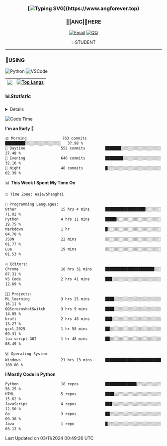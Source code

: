 <div align="center">


### [![Typing SVG](https://readme-typing-svg.herokuapp.com?size=25&duration=2500&color=8C43EA&vCenter=true&width=200&height=40&lines=%F0%9F%8C%B1ANGJustinl%F0%9F%8C%B1+!)](https://www.angforever.top)


### 🥛|**ANG**|🥛HERE



[![Email](https://img.shields.io/badge/Email-ANGJustin@mail.angforever.top-6A5ACD?style=flat-square&logoColor=fff)](mailto:ANGJustinl@163.com)
[![QQ](https://img.shields.io/badge/QQ-77139032-98FB98?style=flat-square&logoColor=fff)](https://qm.qq.com/cgi-bin/qm/qr?k=mcs-cON_aPNfc3hO8-H7lWJHDX-5nKr7&noverify=0)




✨STUDENT 

</div>

---

### 🎨USING

![Python](https://img.shields.io/badge/-Python-blue?style=flat-square&logo=Python&logoColor=fff)
![VSCode](https://img.shields.io/badge/-VSCode-blue?style=flat-square&logo=visualstudiocode&logoColor=fff)



|<img align="right" src="https://github-readme-stats.vercel.app/api?username=ANGJustinl&rank_icon=github&count_private=true&show_icons=true&hide_border=true&bg_color=15,f2f7fd,E0EAFC" />| [![Top Langs](https://github-readme-stats.vercel.app/api/top-langs/?username=angjustinl&hide=javascript,html,css)](https://github.com/angjustinl)|
|---|---|




### 📊*Statistic* 

<details>

<p align="center">
   <img src="github-metrics.svg" alt="typing-svg">
</p>

[![Github activity graph](https://github-readme-activity-graph.angforever.top/graph?username=ANGJustinl&theme=dracula)](https://github.com/ANGJustinl/ANGJustinl)
![image](https://github.com/ANGJustinl/ANGJustinl/assets/96008766/f6c957b8-b907-482a-8804-4c1f944d4b60)
</details>

<!--START_SECTION:waka-->
![Code Time](http://img.shields.io/badge/Code%20Time-386%20hrs%2028%20mins-blue)

**I'm an Early 🐤** 

```text
🌞 Morning                763 commits         █████████░░░░░░░░░░░░░░░░   37.98 % 
🌆 Daytime                552 commits         ███████░░░░░░░░░░░░░░░░░░   27.48 % 
🌃 Evening                646 commits         ████████░░░░░░░░░░░░░░░░░   32.16 % 
🌙 Night                  48 commits          █░░░░░░░░░░░░░░░░░░░░░░░░   02.39 % 
```


📊 **This Week I Spent My Time On** 

```text
🕑︎ Time Zone: Asia/Shanghai

💬 Programming Languages: 
Other                    15 hrs 4 mins       ██████████████████░░░░░░░   71.02 % 
Python                   4 hrs 11 mins       █████░░░░░░░░░░░░░░░░░░░░   19.75 % 
Markdown                 1 hr                █░░░░░░░░░░░░░░░░░░░░░░░░   04.78 % 
JSON                     22 mins             ░░░░░░░░░░░░░░░░░░░░░░░░░   01.77 % 
Lua                      19 mins             ░░░░░░░░░░░░░░░░░░░░░░░░░   01.53 % 

🔥 Editors: 
Chrome                   18 hrs 31 mins      ██████████████████████░░░   87.31 % 
VS Code                  2 hrs 41 mins       ███░░░░░░░░░░░░░░░░░░░░░░   12.69 % 

🐱‍💻 Projects: 
ML_learning              3 hrs 25 mins       ████░░░░░░░░░░░░░░░░░░░░░   16.11 % 
QQScreenshotSwitch       3 hrs 9 mins        ████░░░░░░░░░░░░░░░░░░░░░   14.85 % 
brafi                    2 hrs 48 mins       ███░░░░░░░░░░░░░░░░░░░░░░   13.27 % 
gcxl_2025                1 hr 58 mins        ██░░░░░░░░░░░░░░░░░░░░░░░   09.31 % 
lua-script-GUI           1 hr 48 mins        ██░░░░░░░░░░░░░░░░░░░░░░░   08.49 % 

💻 Operating System: 
Windows                  21 hrs 13 mins      █████████████████████████   100.00 % 
```

**I Mostly Code in Python** 

```text
Python                   18 repos            ██████████████░░░░░░░░░░░   56.25 % 
HTML                     5 repos             ████░░░░░░░░░░░░░░░░░░░░░   15.62 % 
JavaScript               4 repos             ███░░░░░░░░░░░░░░░░░░░░░░   12.50 % 
Go                       3 repos             ██░░░░░░░░░░░░░░░░░░░░░░░   09.38 % 
Java                     1 repo              █░░░░░░░░░░░░░░░░░░░░░░░░   03.12 % 
```




 Last Updated on 03/11/2024 00:49:26 UTC
<!--END_SECTION:waka-->
